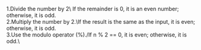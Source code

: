 1.Divide the number by 2\ If the remainder is 0, it is an even number; otherwise, it is odd.\
2.Multiply the number by 2.\If the result is the same as the input, it is even; otherwise, it is odd.\
3.Use the modulo operator (%)./If n % 2 == 0, it is even; otherwise, it is odd.\
